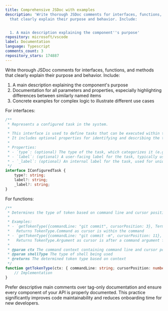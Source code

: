 ```yaml
---
title: Comprehensive JSDoc with examples
description: 'Write thorough JSDoc comments for interfaces, functions, and methods
  that clearly explain their purpose and behavior. Include:


  1. A main description explaining the component''s purpose'
repository: microsoft/vscode
label: Documentation
language: Typescript
comments_count: 3
repository_stars: 174887
---
```


Write thorough JSDoc comments for interfaces, functions, and methods that clearly explain their purpose and behavior. Include:

1. A main description explaining the component's purpose
2. Documentation for all parameters and properties, especially highlighting differences between similarly named items
3. Concrete examples for complex logic to illustrate different use cases

For interfaces:
```typescript
/**
 * Represents a configured task in the system.
 * 
 * This interface is used to define tasks that can be executed within the workspace.
 * It includes optional properties for identifying and describing the task.
 * 
 * Properties:
 * - `type`: (optional) The type of the task, which categorizes it (e.g., "build", "test").
 * - `label`: (optional) A user-facing label for the task, typically used for display purposes.
 * - `_label`: (optional) An internal label for the task, used for unique identification.
 */
interface IConfiguredTask {
    type?: string;
    label?: string;
    _label?: string;
}
```

For functions:
```typescript
/**
 * Determines the type of token based on command line and cursor position.
 * 
 * Examples:
 * - `getTokenType({commandLine: "git commit", cursorPosition: 3}, TerminalShellType.Bash)`
 *   Returns TokenType.Command as cursor is within the command
 * - `getTokenType({commandLine: "git commit -m", cursorPosition: 11}, TerminalShellType.Bash)`
 *   Returns TokenType.Argument as cursor is after a command argument flag
 * 
 * @param ctx The command context containing command line and cursor position
 * @param shellType The type of shell being used
 * @returns The determined token type based on context
 */
function getTokenType(ctx: { commandLine: string; cursorPosition: number }, shellType: TerminalShellType | undefined): TokenType {
    // Implementation
}
```

Prefer descriptive main comments over tag-only documentation and ensure every component of your API is properly documented. This practice significantly improves code maintainability and reduces onboarding time for new developers.